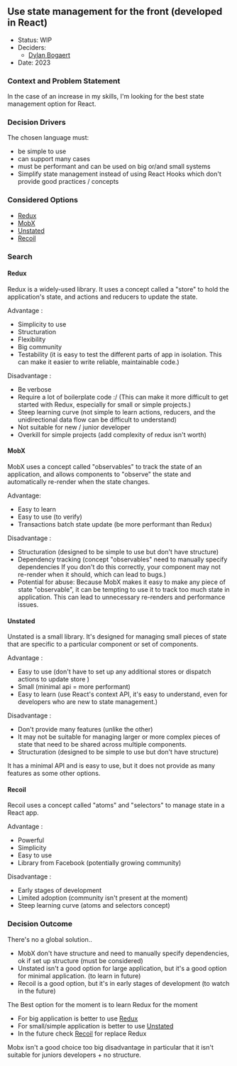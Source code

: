 ## Use state management for the front (developed in React)

* Status: WIP
* Deciders:
    * [Dylan Bogaert](mailto:dylanbogaert@wevii.net)
* Date: 2023

### Context and Problem Statement

In the case of an increase in my skills, I'm looking for the best state management option for React.

### Decision Drivers

The chosen language must:

* be simple to use
* can support many cases
* must be performant and can be used on big or/and small systems
* Simplify state management instead of using React Hooks which don't provide good practices / concepts

### Considered Options

* [Redux](#redux)
* [MobX](#mobX)
* [Unstated](#unstated)
* [Recoil](#recoil)

### Search

#### Redux

Redux is a widely-used library. 
It uses a concept called a "store" to hold the application's state, and actions and reducers to update the state.

Advantage :
- Simplicity to use
- Structuration
- Flexibility
- Big community
- Testability (it is easy to test the different parts of app in isolation. This can make it easier to write reliable, maintainable code.)

Disadvantage :
- Be verbose
- Require a lot of boilerplate code :/ (This can make it more difficult to get started with Redux, especially for small or simple projects.)
- Steep learning curve (not simple to learn actions, reducers, and the unidirectional data flow can be difficult to understand)
- Not suitable for new / junior developer
- Overkill for simple projects (add complexity of redux isn't worth)

#### MobX

MobX uses a concept called "observables" to track the state of an application,
and allows components to "observe" the state and automatically re-render when the state changes.

Advantage:
- Easy to learn
- Easy to use (to verify)
- Transactions batch state update (be more performant than Redux)

Disadvantage :
- Structuration (designed to be simple to use but don't have structure)
- Dependency tracking (concept "observables" need to manually specify dependencies 
If you don't do this correctly, your component may not re-render when it should, which can lead to bugs.)
- Potential for abuse: Because MobX makes it easy to make any piece of state "observable",
it can be tempting to use it to track too much state in application. 
This can lead to unnecessary re-renders and performance issues.

#### Unstated

Unstated is a small library. 
It's designed for managing small pieces of state that are specific to a particular component or set of components.

Advantage :
- Easy to use (don't have to set up any additional stores or dispatch actions to update store )
- Small (minimal api = more performant)
- Easy to learn (use React's context API, it's easy to understand, even for developers who are new to state management.)

Disadvantage :
- Don't provide many features (unlike the other)
- It may not be suitable for managing larger or more complex pieces of state that need to be shared across multiple components.
- Structuration (designed to be simple to use but don't have structure)

It has a minimal API and is easy to use, but it does not provide as many features as some other options.

#### Recoil

Recoil uses a concept called "atoms" and "selectors" to manage state in a React app.

Advantage :
- Powerful
- Simplicity
- Easy to use
- Library from Facebook (potentially growing community)

Disadvantage :
- Early stages of development
- Limited adoption (community isn't present at the moment)
- Steep learning curve (atoms and selectors concept)

### Decision Outcome

There's no a global solution..

- MobX don't have structure and need to manually specify dependencies, ok if set up structure (must be considered)
- Unstated isn't a good option for large application, but it's a good option for minimal application. (to learn in future)
- Recoil is a good option, but it's in early stages of development (to watch in the future)

The Best option for the moment is to learn Redux for the moment

- For big application is better to use [Redux](#redux)
- For small/simple application is better to use [Unstated](#unstated)
- In the future check [Recoil](#recoil) for replace Redux

Mobx isn't a good choice too big disadvantage in particular that it isn't suitable for juniors developers + no structure.
